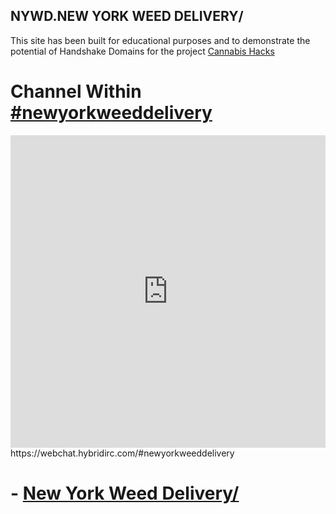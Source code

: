 ## NYWD.NEW YORK WEED DELIVERY/

This site has been built for educational purposes and to demonstrate the potential of Handshake Domains for the project [Cannabis Hacks](https://cannabis.devpost.com/?ref_feature=challenge&ref_medium=your-open-hackathons&ref_content=Submissions+open)

# Channel Within [#newyorkweeddelivery](https://webchat.hybridirc.com/#newyorkweeddelivery)
<iframe src="https://kiwiirc.hybridirc.com/#newyorkweeddelivery" allow="microphone; camera; display-capture; fullscreen" style="border:0; width:100%; height:500px;"></iframe>
https://webchat.hybridirc.com/#newyorkweeddelivery

# - [New York Weed Delivery/](https://newyorkweeddelivery.hns.to/)
      
